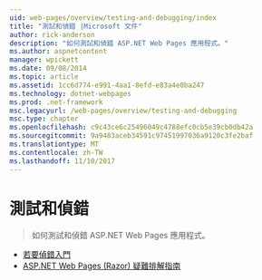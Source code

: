 ```yaml
---
uid: web-pages/overview/testing-and-debugging/index
title: "測試和偵錯 |Microsoft 文件"
author: rick-anderson
description: "如何測試和偵錯 ASP.NET Web Pages 應用程式。"
ms.author: aspnetcontent
manager: wpickett
ms.date: 09/08/2014
ms.topic: article
ms.assetid: 1cc6d774-e991-4aa1-8efd-e83a4e0ba247
ms.technology: dotnet-webpages
ms.prod: .net-framework
msc.legacyurl: /web-pages/overview/testing-and-debugging
msc.type: chapter
ms.openlocfilehash: c9c43ce6c25496049c4788efc0cb5e39cb0db42a
ms.sourcegitcommit: 9a9483aceb34591c97451997036a9120c3fe2baf
ms.translationtype: MT
ms.contentlocale: zh-TW
ms.lasthandoff: 11/10/2017
---
```

<a name="testing-and-debugging"></a>測試和偵錯
====================
> 如何測試和偵錯 ASP.NET Web Pages 應用程式。


- [若要偵錯入門](introduction-to-debugging.md)
- [ASP.NET Web Pages (Razor) 疑難排解指南](aspnet-web-pages-razor-troubleshooting-guide.md)
